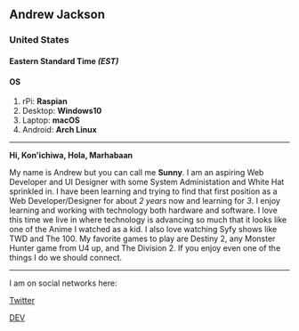 ## Andrew Jackson

### United States

#### Eastern Standard Time *(EST)*

#### OS

1. rPi: **Raspian**
2. Desktop: **Windows10**
3. Laptop: **macOS**
4. Android: **Arch Linux**

---

**Hi, Kon'ichiwa, Hola, Marhabaan**

My name is Andrew but you can call me **Sunny**. 
I am an aspiring Web Developer and UI Designer with some System Administation and White Hat sprinkled in.
I have been learning and trying to find that first position as a Web Developer/Designer for about *2 years* now and learning for *3*.
I enjoy learning and working with technology both hardware and software. I love this time we live in where technology is
advancing so much that it looks like one of the Anime I watched as a kid. I also love watching Syfy shows like TWD and The 100.
My favorite games to play are Destiny 2, any Monster Hunter game from U4 up, and The Division 2. If you enjoy even one of the things I do we should connect.

---

I am on social networks here:

[Twitter](twitter.com/Andrewz_os)

[DEV](dev.to/andrewzos)
